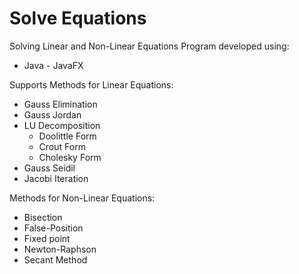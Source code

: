 # Solve Equations 

Solving Linear and Non-Linear Equations Program developed using:
- Java - JavaFX

Supports Methods for Linear Equations:
- Gauss Elimination
- Gauss Jordan
- LU Decomposition
  - Doolittle Form
  - Crout Form
  - Cholesky Form
- Gauss Seidil
- Jacobi Iteration

Methods for Non-Linear Equations:
- Bisection
- False-Position
- Fixed point
- Newton-Raphson
- Secant Method

